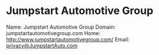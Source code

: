 
# Jumpstart Automotive Group

Name: Jumpstart Automotive Group
Domain: jumpstartautomotivegroup.com
Home: http://www.jumpstartautomotivegroup.com/
Email: privacy@JumpstartAuto.com
